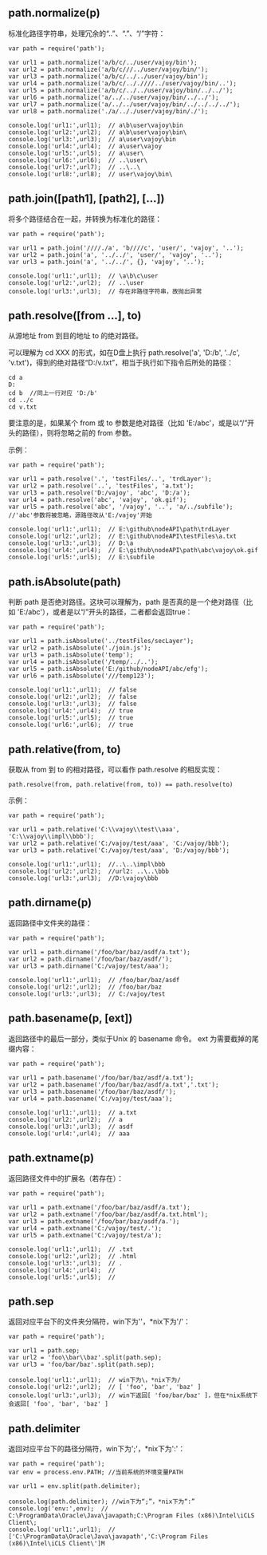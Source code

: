 ## path.normalize(p)

标准化路径字符串，处理冗余的“..”、“.”、“/”字符：

```
var path = require('path');

var url1 = path.normalize('a/b/c/../user/vajoy/bin');
var url2 = path.normalize('a/b/c///../user/vajoy/bin/');
var url3 = path.normalize('a/b/c/../../user/vajoy/bin');
var url4 = path.normalize('a/b/c/.././///../user/vajoy/bin/..');
var url5 = path.normalize('a/b/c/../../user/vajoy/bin/../../');
var url6 = path.normalize('a/../../user/vajoy/bin/../../');
var url7 = path.normalize('a/../../user/vajoy/bin/../../../../');
var url8 = path.normalize('./a/.././user/vajoy/bin/./');

console.log('url1:',url1);  // a\b\user\vajoy\bin
console.log('url2:',url2);  // a\b\user\vajoy\bin\
console.log('url3:',url3);  // a\user\vajoy\bin
console.log('url4:',url4);  // a\user\vajoy
console.log('url5:',url5);  // a\user\
console.log('url6:',url6);  // ..\user\
console.log('url7:',url7);  // ..\..\
console.log('url8:',url8);  // user\vajoy\bin\
```

## path.join([path1], [path2], [...])

将多个路径结合在一起，并转换为标准化的路径：

```
var path = require('path');

var url1 = path.join('////./a', 'b////c', 'user/', 'vajoy', '..');
var url2 = path.join('a', '../../', 'user/', 'vajoy', '..');
var url3 = path.join('a', '../../', {}, 'vajoy', '..');

console.log('url1:',url1);  // \a\b\c\user
console.log('url2:',url2);  // ..\user
console.log('url3:',url3);  // 存在非路径字符串，故抛出异常
```

## path.resolve([from ...], to)

从源地址 from 到目的地址 to 的绝对路径。

可以理解为 cd XXX 的形式，如在D盘上执行 path.resolve('a', 'D:/b', '../c', 'v.txt')，得到的绝对路径“D:/v.txt”，相当于执行如下指令后所处的路径：

```
cd a
D:
cd b  //同上一行对应 'D:/b'
cd ../c
cd v.txt
```

要注意的是，如果某个 from 或 to 参数是绝对路径（比如 'E:/abc'，或是以“/”开头的路径），则将忽略之前的 from 参数。

示例：

```
var path = require('path');

var url1 = path.resolve('.', 'testFiles/..', 'trdLayer');
var url2 = path.resolve('..', 'testFiles', 'a.txt');
var url3 = path.resolve('D:/vajoy', 'abc', 'D:/a');
var url4 = path.resolve('abc', 'vajoy', 'ok.gif');
var url5 = path.resolve('abc', '/vajoy', '..', 'a/../subfile'); //'abc'参数将被忽略，源路径改从'E:/vajoy'开始

console.log('url1:',url1);  // E:\github\nodeAPI\path\trdLayer
console.log('url2:',url2);  // E:\github\nodeAPI\testFiles\a.txt
console.log('url3:',url3);  // D:\a
console.log('url4:',url4);  // E:\github\nodeAPI\path\abc\vajoy\ok.gif
console.log('url5:',url5);  // E:\subfile
```

## path.isAbsolute(path)

判断 path 是否绝对路径。这块可以理解为，path 是否真的是一个绝对路径（比如 'E:/abc'），或者是以“/”开头的路径，二者都会返回true：

```
var path = require('path');

var url1 = path.isAbsolute('../testFiles/secLayer');
var url2 = path.isAbsolute('./join.js');
var url3 = path.isAbsolute('temp');
var url4 = path.isAbsolute('/temp/../..');
var url5 = path.isAbsolute('E:/github/nodeAPI/abc/efg');
var url6 = path.isAbsolute('///temp123');

console.log('url1:',url1);  // false
console.log('url2:',url2);  // false
console.log('url3:',url3);  // false
console.log('url4:',url4);  // true
console.log('url5:',url5);  // true
console.log('url6:',url6);  // true
```

## path.relative(from, to)

获取从 from 到 to 的相对路径，可以看作 path.resolve 的相反实现：

```
path.resolve(from, path.relative(from, to)) == path.resolve(to)
```

示例：

```
var path = require('path');

var url1 = path.relative('C:\\vajoy\\test\\aaa', 'C:\\vajoy\\impl\\bbb');
var url2 = path.relative('C:/vajoy/test/aaa', 'C:/vajoy/bbb');
var url3 = path.relative('C:/vajoy/test/aaa', 'D:/vajoy/bbb');

console.log('url1:',url1);  //..\..\impl\bbb
console.log('url2:',url2);  //url2: ..\..\bbb
console.log('url3:',url3);  //D:\vajoy\bbb
```

## path.dirname(p)

返回路径中文件夹的路径：

```
var path = require('path');

var url1 = path.dirname('/foo/bar/baz/asdf/a.txt');
var url2 = path.dirname('/foo/bar/baz/asdf/');
var url3 = path.dirname('C:/vajoy/test/aaa');

console.log('url1:',url1);  // /foo/bar/baz/asdf
console.log('url2:',url2);  // /foo/bar/baz
console.log('url3:',url3);  // C:/vajoy/test
```

## path.basename(p, [ext])

返回路径中的最后一部分，类似于Unix 的 basename 命令。 ext 为需要截掉的尾缀内容：

```
var path = require('path');

var url1 = path.basename('/foo/bar/baz/asdf/a.txt');
var url2 = path.basename('/foo/bar/baz/asdf/a.txt','.txt');
var url3 = path.basename('/foo/bar/baz/asdf/');
var url4 = path.basename('C:/vajoy/test/aaa');

console.log('url1:',url1);  // a.txt
console.log('url2:',url2);  // a
console.log('url3:',url3);  // asdf
console.log('url4:',url4);  // aaa
```

## path.extname(p)

返回路径文件中的扩展名（若存在）：

```
var path = require('path');

var url1 = path.extname('/foo/bar/baz/asdf/a.txt');
var url2 = path.extname('/foo/bar/baz/asdf/a.txt.html');
var url3 = path.extname('/foo/bar/baz/asdf/a.');
var url4 = path.extname('C:/vajoy/test/.');
var url5 = path.extname('C:/vajoy/test/a');

console.log('url1:',url1);  // .txt
console.log('url2:',url2);  // .html
console.log('url3:',url3);  // .
console.log('url4:',url4);  //
console.log('url5:',url5);  //
```

## path.sep

返回对应平台下的文件夹分隔符，win下为'\'，*nix下为'/'：

```
var path = require('path');

var url1 = path.sep;
var url2 = 'foo\\bar\\baz'.split(path.sep);
var url3 = 'foo/bar/baz'.split(path.sep);

console.log('url1:',url1);  // win下为\，*nix下为/
console.log('url2:',url2);  // [ 'foo', 'bar', 'baz' ]
console.log('url3:',url3);  // win下返回[ 'foo/bar/baz' ]，但在*nix系统下会返回[ 'foo', 'bar', 'baz' ]
```

## path.delimiter

返回对应平台下的路径分隔符，win下为';'，*nix下为':'：

```
var path = require('path');
var env = process.env.PATH; //当前系统的环境变量PATH

var url1 = env.split(path.delimiter);

console.log(path.delimiter); //win下为“;”，*nix下为“:”
console.log('env:',env);  // C:\ProgramData\Oracle\Java\javapath;C:\Program Files (x86)\Intel\iCLS Client\;
console.log('url1:',url1);  // ['C:\ProgramData\Oracle\Java\javapath','C:\Program Files (x86)\Intel\iCLS Client\']M
```